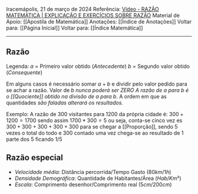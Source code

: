 Iracemápolis, 21 de março de 2024
Referência: [Vídeo - RAZÃO MATEMÁTICA | EXPLICAÇÃO E EXERCÍCIOS SOBRE RAZÃO](https://youtu.be/KC5TaRChRYs)
Material de Apoio: [[Apostila de Matemática]]
Anotações: [[Índice de Anotações]]
Voltar para: [[Página Inicial]]
Voltar para: [[Índice Matemática]]
___________________

## Razão
Legenda:
$a$ = Primeiro valor obtido  (*Antecedente*)
$b$ = Segundo valor obtido (*Consequente*)

Em alguns casos é necessário somar $a + b$ e dividir pelo valor pedido para se achar a razão.
Valor de $b$ *nunca poderá ser ZERO*
*A razão de $a$ para $b$ é o [[Quociente]] obtido na divisão de $a$ para $b$*.
A ordem em que as quantidades *são faladas alterará os resultados.*

Exemplo:
A razão de $300$ visitantes para $1200$ da própria cidade é: $300 + 1200 = 1700$ sendo assim $1700 * 300 = 5$ ou seja, conta-se cinco vez es $300 + 300 + 300 + 300 + 300$ para se chegar a [[Proporção]], sendo 5 vezes o total do todo e $300$ contado uma vez chega-se ao resultado de $1$ parte dos $5$ ficando $1/5$
## Razão especial
- *Velocidade média*: Distância percorrida$/$Tempo Gasto ($80km/1h$)
- *Densidade Demográfica*: Quantidade de Habitantes$/$Área ($Hab/Km²$)
- *Escala*: Comprimento desenhor$/$Comprimento real ($5cm/200cm$)
